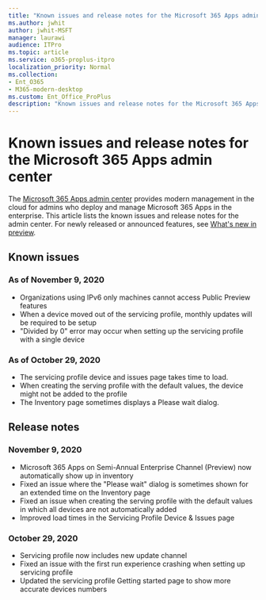 ```yaml
---
title: "Known issues and release notes for the Microsoft 365 Apps admin center"
ms.author: jwhit
author: jwhit-MSFT
manager: laurawi
audience: ITPro
ms.topic: article
ms.service: o365-proplus-itpro
localization_priority: Normal
ms.collection: 
- Ent_O365
- M365-modern-desktop
ms.custom: Ent_Office_ProPlus
description: "Known issues and release notes for the Microsoft 365 Apps admin center"
---
```


# Known issues and release notes for the Microsoft 365 Apps admin center

The [Microsoft 365 Apps admin center](https://config.office.com/) provides modern management in the cloud for admins who  deploy and manage Microsoft 365 Apps in the enterprise. This article lists the known issues and release notes for the admin center. For newly released or announced features, see [What's new in preview](overview.md#whats-new-in-preview).
 
## Known issues

### As of November 9, 2020

- Organizations using IPv6 only machines cannot access Public Preview features
- When a device moved out of the servicing profile, monthly updates will be required to be setup
- "Divided by 0" error may occur when setting up the servicing profile with a single device

### As of October 29, 2020

- The servicing profile device and issues page takes time to load.
- When creating the serving profile with the default values, the device might not be added to the profile
- The Inventory page sometimes displays a Please wait dialog.

## Release notes

### November 9, 2020

- Microsoft 365 Apps on Semi-Annual Enterprise Channel (Preview) now automatically show up in inventory
- Fixed an issue where the "Please wait" dialog is sometimes shown for an extended time on the Inventory page 
- Fixed an issue when creating the serving profile with the default values in which all devices are not automatically added 
- Improved load times in the Servicing Profile Device & Issues page

### October 29, 2020

- Servicing profile now includes new update channel
- Fixed an issue with the first run experience crashing when setting up servicing profile
- Updated the servicing profile Getting started page to show more accurate devices numbers
